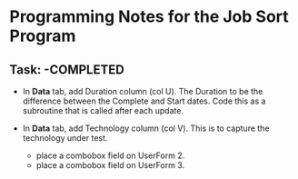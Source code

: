 # Programming Notes for the Job Sort Program


## **Task:** -COMPLETED

* In **Data** tab, add Duration column (col U). The Duration to be the difference between the Complete and Start dates. Code this as a subroutine that is called after each update.

* In **Data** tab, add Technology column (col V). This is to capture the technology under test. 
	- place a combobox field on UserForm 2.
	- place a combobox field on UserForm 3.




